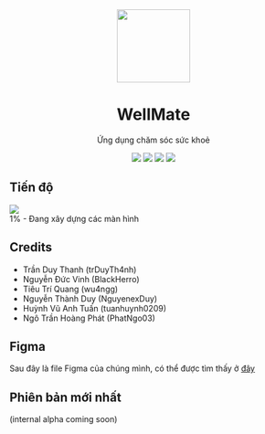 <div align="center">
  <img height=128 src="https://github.com/trduyTh4nh/health-care-application/assets/68984861/180033ca-e53f-4eb2-8d9f-ea1bc3531b6b"/>
  <h1>WellMate</h1>
  <p>Ứng dụng chăm sóc sức khoẻ</p>
  <img src="https://img.shields.io/badge/Flutter-%2302569B.svg?style=for-the-badge&logo=Flutter&logoColor=white"/>
  <img src="https://img.shields.io/badge/dart-%230175C2.svg?style=for-the-badge&logo=dart&logoColor=white"/>
  <img src="https://img.shields.io/badge/Android-3DDC84?style=for-the-badge&logo=android&logoColor=white"/>
  <img src="https://img.shields.io/badge/iOS-000000?style=for-the-badge&logo=ios&logoColor=white"/>
</div>

## Tiến độ
![](https://geps.dev/progress/1)\
1% - Đang xây dựng các màn hình
## Credits
- Trần Duy Thanh (trDuyTh4nh)
- Nguyễn Đức Vinh (BlackHerro)
- Tiêu Trí Quang (wu4ngg)
- Nguyễn Thành Duy (NguyenexDuy)
- Huỳnh Vũ Anh Tuấn (tuanhuynh0209)
- Ngô Trần Hoàng Phát (PhatNgo03)

## Figma
Sau đây là file Figma của chúng mình, có thể được tìm thấy ở [đây](https://www.figma.com/design/rWcX3Sy87v9jv1OAfI6Wps/WellMate-6AnhTai?node-id=0-1&t=roSQmmE5ALo8q02G-1)

## Phiên bản mới nhất
(internal alpha coming soon)
